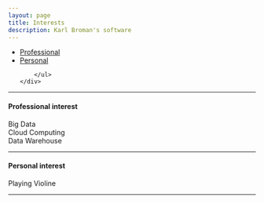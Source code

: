 ```yaml
---
layout: page
title: Interests
description: Karl Broman's software
---
```


<div class="navbar">
    <div class="navbar-inner">
        <ul class="nav">
            <li><a href="Prof">Professional</a></li>
            <li><a href="Prof">Personal</a></li>
      
        </ul>
    </div>
</div>

---

#### Professional interest

Big Data </br>
Cloud Computing </br>
Data Warehouse </br>


---

#### Personal interest

Playing Violine</br>


---
